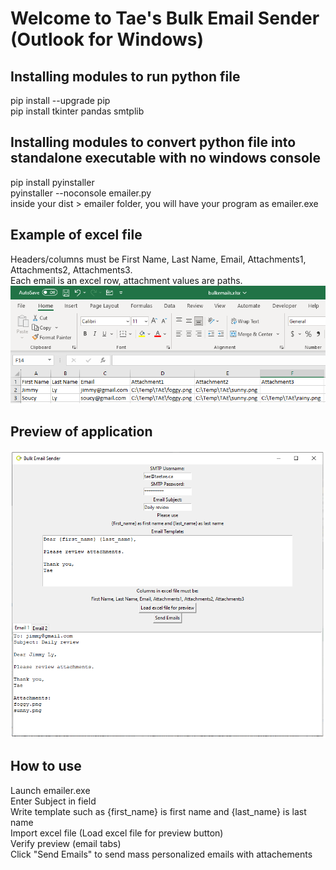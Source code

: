 Welcome to Tae's Bulk Email Sender (Outlook for Windows)  
================================================

## Installing modules to run python file  
pip install --upgrade pip  
pip install tkinter pandas smtplib   

## Installing modules to convert python file into standalone executable with no windows console  
pip install pyinstaller  
pyinstaller --noconsole emailer.py  
inside your dist > emailer folder, you will have your program as emailer.exe

## Example of excel file  
Headers/columns must be First Name, Last Name, Email, Attachments1, Attachments2, Attachments3.  
Each email is an excel row, attachment values are paths.  
![preview](https://github.com/teatae/BulkEmailSender/blob/main/excel.png?raw=true)  

## Preview of application  
![preview](https://github.com/teatae/BulkEmailSender/blob/main/preview.png?raw=true)  

## How to use  
Launch emailer.exe  
Enter Subject in field  
Write template such as {first_name} is first name and {last_name} is last name  
Import excel file (Load excel file for preview button)  
Verify preview (email tabs)  
Click "Send Emails" to send mass personalized emails with attachements  
